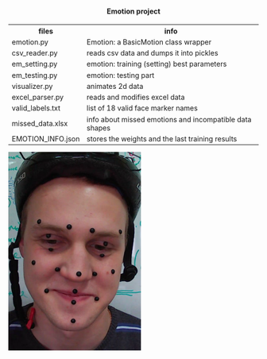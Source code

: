 <html>
<head>
<h4 align="center">Emotion project</h4>
</head>

<body>

<table style="width:100%">
  <tr>
    <th>files</th>
    <th>info</th>
  </tr>

  <tr>
    <td>emotion.py</td>
    <td>Emotion: a BasicMotion class wrapper</td>
  </tr>
  <tr>
    <td>csv_reader.py</td>
    <td>reads csv data and dumps it into pickles</td>
  </tr>
  <tr>
    <td>em_setting.py</td>
    <td>emotion: training (setting) best parameters</td>
  </tr>
  <tr>
    <td>em_testing.py</td>
    <td>emotion: testing part</td>
  </tr>
  <tr>
    <td>visualizer.py</td>
    <td>animates 2d data</td>
  </tr>
  <tr>
    <td>excel_parser.py</td>
    <td>reads and modifies excel data</td>
  </tr>
  <tr>
    <td>valid_labels.txt</td>
    <td>list of 18 valid face marker names</td>
  </tr>
  <tr>
    <td>missed_data.xlsx</td>
    <td>info about missed emotions and incompatible data shapes</td>
  </tr>
  <tr>
    <td>EMOTION_INFO.json</td>
    <td>stores the weights and the last training results</td>
  </tr>

</table>


<p></p>
<img src="happy.png" height="400"/>


</body>
</html>
